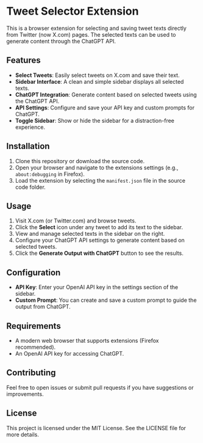 # Tweet Selector Extension

This is a browser extension for selecting and saving tweet texts directly from Twitter (now X.com) pages. The selected texts can be used to generate content through the ChatGPT API.

## Features

- **Select Tweets**: Easily select tweets on X.com and save their text.
- **Sidebar Interface**: A clean and simple sidebar displays all selected texts.
- **ChatGPT Integration**: Generate content based on selected tweets using the ChatGPT API.
- **API Settings**: Configure and save your API key and custom prompts for ChatGPT.
- **Toggle Sidebar**: Show or hide the sidebar for a distraction-free experience.

## Installation

1. Clone this repository or download the source code.
2. Open your browser and navigate to the extensions settings (e.g., `about:debugging` in Firefox).
3. Load the extension by selecting the `manifest.json` file in the source code folder.

## Usage

1. Visit X.com (or Twitter.com) and browse tweets.
2. Click the **Select** icon under any tweet to add its text to the sidebar.
3. View and manage selected texts in the sidebar on the right.
4. Configure your ChatGPT API settings to generate content based on selected tweets.
5. Click the **Generate Output with ChatGPT** button to see the results.

## Configuration

- **API Key**: Enter your OpenAI API key in the settings section of the sidebar.
- **Custom Prompt**: You can create and save a custom prompt to guide the output from ChatGPT.

## Requirements

- A modern web browser that supports extensions (Firefox recommended).
- An OpenAI API key for accessing ChatGPT.

## Contributing

Feel free to open issues or submit pull requests if you have suggestions or improvements.

## License

This project is licensed under the MIT License. See the LICENSE file for more details.
